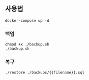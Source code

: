 ## 사용법

```
docker-compose up -d
```

### 백업

```
chmod +x ./backup.sh
./backup.sh
```

### 복구

```
./restore ./backups/{{filename}}.sql
```
